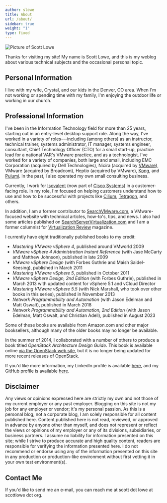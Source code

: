 ```yaml
---
author: slowe
title: About
url: /about/
sidebar: true
weight: "1"
type: fixed
---
```


![Picture of Scott Lowe](/public/img/color-headshot-2019.jpg)

Thanks for visiting my site! My name is Scott Lowe, and this is my weblog about various technical subjects and the occasional personal topic.

## Personal Information

I live with my wife, Crystal, and our kids in the Denver, CO area. When I'm not working or spending time with my family, I'm enjoying the outdoor life or working in our church.

## Professional Information

I've been in the Information Technology field for more than 25 years, starting out in an entry-level desktop support role. Along the way, I've worked in a variety of roles---including (among others) as an instructor, technical trainer, systems administrator, IT manager, systems engineer, consultant, Chief Technology Officer (CTO) for a small start-up, practice lead for a national VAR's VMware practice, and as a technologist. I've worked for a variety of companies, both large and small, including EMC Corporation (acquired by Dell Technologies), Nicira (acquired by [VMware][8]), VMware (acquired by Broadcom), Heptio (acquired by VMware), [Kong][6], and [Pulumi][9]. In the past, I also operated my own small consulting business.

Currently, I work for [Isovalent][10] (now part of [Cisco Systems][11]) in a customer-facing role. In my role, I'm focused on helping customers understand how to use and how to be successful with projects like [Cilium][12], [Tetragon][13], and others.

In addition, I am a former contributor to [SearchVMware.com][1], a VMware-focused website with technical articles, how-to's, tips, and news. I also had some articles published on [SearchServerVirtualization.com][2] and I am a former columnist for [Virtualization Review][3] magazine.

I currently have eight traditionally published books to my credit:

* *Mastering VMware vSphere 4*, published around VMworld 2009
* *VMware vSphere 4 Administration Instant Reference* (with Jase McCarty and Matthew Johnson), published in late 2009
* *VMware vSphere Design* (with Forbes Guthrie and Maish Saidel-Keesing), published in March 2011
* *Mastering VMware vSphere 5*, published in October 2011
* *VMware vSphere Design, 2nd Edition* (with Forbes Guthrie), published in March 2013 with updated content for vSphere 5.1 and vCloud Director
* *Mastering VMware vSphere 5.5* (with Nick Marshall, who took over other books in this series), published in November 2013
* *Network Programmability and Automation* (with Jason Edelman and Matt Oswalt), published in March 2018
* *Network Programmability and Automation, 2nd Edition* (with Jason Edelman, Matt Oswalt, and Christian Adell), published in August 2023

Some of these books are available from Amazon.com and other major booksellers, although many of the older books may no longer be available.

In the summer of 2014, I collaborated with a number of others to produce a book titled *OpenStack Architecture Design Guide*. This book is available online [via the OpenStack web site][5], but it is no longer being updated for more recent releases of OpenStack.

If you'd like more information, my LinkedIn profile is available [here][4], and my GitHub profile is available [here][7].

## Disclaimer

Any views or opinions expressed here are strictly my own and not those of my  current employer or any past employer. Blogging on this site is not my job for any employer or vendor; it's my personal passion. As this is a personal blog, not a corporate blog, I am solely responsible for all content published here. Content published here is not read, reviewed, or approved in advance by anyone other than myself, and does not represent or reflect the views or opinions of my employer or any of its divisions, subsidiaries, or business partners. I assume no liability for information presented on this site; while I strive to produce accurate and high quality content, readers are responsible for verifying the information presented here. I do not recommend or endorse using any of the information presented on this site in any production or production-like environment without first vetting it in your own test environment(s).

## Contact Me

If you'd like to send me an e-mail, you can reach me at scott dot lowe at scottlowe dot org.

[1]: http://searchvmware.techtarget.com
[2]: http://searchservervirtualization.techtarget.com
[3]: http://virtualizationreview.com/Home.aspx
[4]: http://www.linkedin.com/in/scottslowe
[5]: http://docs.openstack.org/arch-design/content/
[6]: https://konghq.com
[7]: https://github.com/scottslowe
[8]: https://www.vmware.com/
[9]: https://www.pulumi.com/
[10]: https://isovalent.com/
[11]: https://www.cisco.com/
[12]: https://cilium.io/
[13]: https://tetragon.io/
